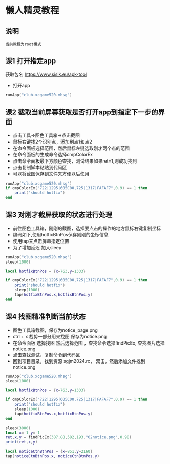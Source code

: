 # 懒人精灵教程
## 说明
    当前教程为root模式
## 课1 打开指定app
获取包名 https://www.sisik.eu/apk-tool
* 打开app
```lua
runApp("club.xcgame520.mhsg")
```
## 课2 截取当前屏幕获取是否打开app到指定下一步的界面
- 点击工具->图色工具箱->点击截图
- 鼠标右键找2个识别点，添加到点1和点2
- 在命令面板选择范围，然后鼠标左键选取刚才两个点的范围
- 在命令面板的生成命令选择cmpColorEx
- 点击命令面板最下方颜色查找，测试结果如果ret=1,则成功找到
- 点击复制脚本粘贴到代码区
- 可以将截图保存到文件夹方便以后使用
```lua
runApp("club.xcgame520.mhsg")
if cmpColorEx("722|1295|605C00,725|1317|FAFAF7",0.9) == 1 then
	print("should hotfix")
end

```

## 课3 对刚才截屏获取的状态进行处理
- 前往图色工具箱，刚刚的截图，选择要点击的操作的地方鼠标右键复制坐标
- 编码如下,使用hotfixBtnPos保存刚刚的坐标信息
- 使用tap来点击屏幕指定位置
- 为了增加延迟 加入sleep
```lua
runApp("club.xcgame520.mhsg")
sleep(1000)

local hotfixBtnPos = {x=763,y=1333}

if cmpColorEx("722|1295|605C00,725|1317|FAFAF7",0.9) == 1 then
	print("should hotfix")
    sleep(1000)
    tap(hotfixBtnPos.x,hotfixBtnPos.y)
end
```

## 课4 找图精准判断当前状态
- 图色工具箱截图，保存为notice_page.png
- ctrl + x 裁剪一部分用来找图 保存为notice.png
- 在命令面板 选择找图 然后选择范围 ，查找命令选择findPicEx, 查找图片选择notice.png
- 点击查找测试，复制命令到代码区 
- 回到项目目录，找到资源 sgjm2024.rc， 双击，然后添加文件找到notice.png
```lua
runApp("club.xcgame520.mhsg")
sleep(1000)

local hotfixBtnPos = {x=763,y=1333}

if cmpColorEx("722|1295|605C00,725|1317|FAFAF7",0.9) == 1 then
	print("should hotfix")
    sleep(1000)
    tap(hotfixBtnPos.x,hotfixBtnPos.y)
end

sleep(3000)
local x=-1 y=-1
ret,x,y = findPicEx(387,88,582,193,"02notice.png",0.98)
print(ret,x,y)

local noticeCtnBtnPos = {x=851,y=2160}
tap(noticeCtnBtnPos.x, noticeCtnBtnPos.y)
```